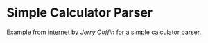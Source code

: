 # Simple Calculator Parser
Example from [internet](https://codereview.stackexchange.com/questions/54273/simple-c-calculator-which-follows-bomdas-rules) by *Jerry Coffin* for a simple calculator parser.
